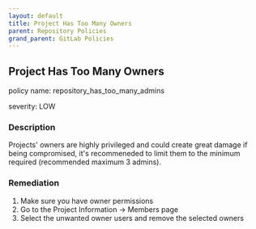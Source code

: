 ```yaml
---
layout: default
title: Project Has Too Many Owners
parent: Repository Policies
grand_parent: GitLab Policies
---
```



## Project Has Too Many Owners
policy name: repository_has_too_many_admins

severity: LOW

### Description
Projects' owners are highly privileged and could create great damage if being compromised, it's recommeneded to limit them to the minimum required (recommended maximum 3 admins).


### Remediation
1. Make sure you have owner permissions
2. Go to the Project Information -> Members page
3. Select the unwanted owner users and remove the selected owners



